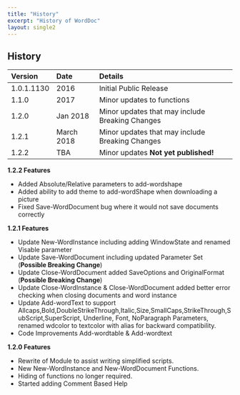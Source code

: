 ```yaml
---
title: "History"
excerpt: "History of WordDoc"
layout: single2
---
```


## History

| Version | Date | Details         |
|:---------|:------|:-----------------|
|1.0.1.1130 | 2016 | Initial Public Release | 
|1.1.0 | 2017 | Minor updates to functions |
|1.2.0 | Jan 2018 | Minor updates that may include Breaking Changes |
|1.2.1 | March 2018 | Minor updates that may include Breaking Changes |
|1.2.2 | TBA | Minor updates **Not yet published!**|

**1.2.2 Features**
 - Added Absolute/Relative parameters to add-wordshape
 - Added ability to add theme to add-wordShape when downloading a picture
 - Fixed Save-WordDocument bug where it would not save documents correctly  
 
 **1.2.1 Features**
 - Update New-WordInstance including adding WindowState and renamed Visable parameter
 - Update Save-WordDocument including updated Parameter Set (**Possible Breaking Change**)
 - Update Close-WordDocument added SaveOptions and OriginalFormat (**Possible Breaking Change**)
 - Update Close-WordInstance & Close-WordDocument added better error checking when closing documents and word instance
 - Update Add-wordText to support Allcaps,Bold,DoubleStrikeThrough,Italic,Size,SmallCaps,StrikeThrough,SubScript,SuperScript, Underline, Font, NoParagraph Parameters, renamed wdcolor to textcolor with alias for backward compatibility.
 - Code Improvements Add-wordtable & Add-wordtext
 
**1.2.0 Features**
 - Rewrite of Module to assist writing simplified scripts.
 - New New-WordInstance and New-WordDocument Functions.
 - Hiding of functions no longer required. 
 - Started adding Comment Based Help



